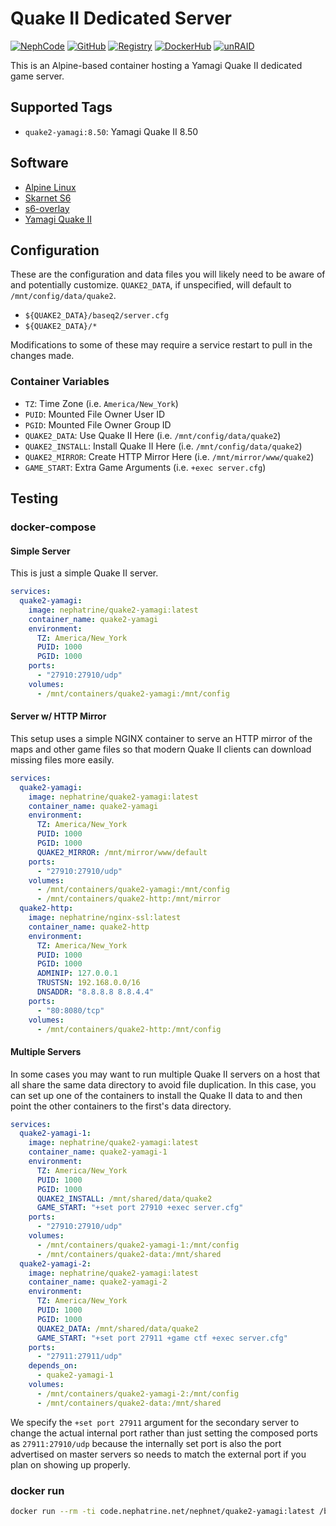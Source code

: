 <!--
SPDX-FileCopyrightText: 2020-2025 Daniel Wolf <nephatrine@gmail.com>
SPDX-License-Identifier: ISC
-->

# Quake II Dedicated Server

[![NephCode](https://img.shields.io/static/v1?label=Git&message=NephCode&color=teal)](https://code.nephatrine.net/NephNET/docker-quake2-yamagi)
[![GitHub](https://img.shields.io/static/v1?label=Git&message=GitHub&color=teal)](https://github.com/nephatrine/docker-quake2-yamagi)
[![Registry](https://img.shields.io/static/v1?label=OCI&message=NephCode&color=blue)](https://code.nephatrine.net/NephNET/-/packages/container/quake2-yamagi/latest)
[![DockerHub](https://img.shields.io/static/v1?label=OCI&message=DockerHub&color=blue)](https://hub.docker.com/repository/docker/nephatrine/quake2-yamagi/general)
[![unRAID](https://img.shields.io/static/v1?label=unRAID&message=template&color=orange)](https://code.nephatrine.net/NephNET/unraid-containers)

This is an Alpine-based container hosting a Yamagi Quake II dedicated game
server.

## Supported Tags

- `quake2-yamagi:8.50`: Yamagi Quake II 8.50

## Software

- [Alpine Linux](https://alpinelinux.org/)
- [Skarnet S6](https://skarnet.org/software/s6/)
- [s6-overlay](https://github.com/just-containers/s6-overlay)
- [Yamagi Quake II](https://www.yamagi.org/quake2/)

## Configuration

These are the configuration and data files you will likely need to be aware of
and potentially customize. `QUAKE2_DATA`, if unspecified, will default to
`/mnt/config/data/quake2`.

- `${QUAKE2_DATA}/baseq2/server.cfg`
- `${QUAKE2_DATA}/*`

Modifications to some of these may require a service restart to pull in the
changes made.

### Container Variables

- `TZ`: Time Zone (i.e. `America/New_York`)
- `PUID`: Mounted File Owner User ID
- `PGID`: Mounted File Owner Group ID
- `QUAKE2_DATA`: Use Quake II Here (i.e. `/mnt/config/data/quake2`)
- `QUAKE2_INSTALL`: Install Quake II Here (i.e. `/mnt/config/data/quake2`)
- `QUAKE2_MIRROR`: Create HTTP Mirror Here (i.e. `/mnt/mirror/www/quake2`)
- `GAME_START`: Extra Game Arguments (i.e. `+exec server.cfg`)

## Testing

### docker-compose

#### Simple Server

This is just a simple Quake II server.

```yaml
services:
  quake2-yamagi:
    image: nephatrine/quake2-yamagi:latest
    container_name: quake2-yamagi
    environment:
      TZ: America/New_York
      PUID: 1000
      PGID: 1000
    ports:
      - "27910:27910/udp"
    volumes:
      - /mnt/containers/quake2-yamagi:/mnt/config
```

#### Server w/ HTTP Mirror

This setup uses a simple NGINX container to serve an HTTP mirror of the maps and
other game files so that modern Quake II clients can download missing files more
easily.

```yaml
services:
  quake2-yamagi:
    image: nephatrine/quake2-yamagi:latest
    container_name: quake2-yamagi
    environment:
      TZ: America/New_York
      PUID: 1000
      PGID: 1000
      QUAKE2_MIRROR: /mnt/mirror/www/default
    ports:
      - "27910:27910/udp"
    volumes:
      - /mnt/containers/quake2-yamagi:/mnt/config
      - /mnt/containers/quake2-http:/mnt/mirror
  quake2-http:
    image: nephatrine/nginx-ssl:latest
    container_name: quake2-http
    environment:
      TZ: America/New_York
      PUID: 1000
      PGID: 1000
      ADMINIP: 127.0.0.1
      TRUSTSN: 192.168.0.0/16
      DNSADDR: "8.8.8.8 8.8.4.4"
    ports:
      - "80:8080/tcp"
    volumes:
      - /mnt/containers/quake2-http:/mnt/config
```

#### Multiple Servers

In some cases you may want to run multiple Quake II servers on a host that all
share the same data directory to avoid file duplication. In this case, you can
set up one of the containers to install the Quake II data to and then point the
other containers to the first's data directory.

```yaml
services:
  quake2-yamagi-1:
    image: nephatrine/quake2-yamagi:latest
    container_name: quake2-yamagi-1
    environment:
      TZ: America/New_York
      PUID: 1000
      PGID: 1000
      QUAKE2_INSTALL: /mnt/shared/data/quake2
      GAME_START: "+set port 27910 +exec server.cfg"
    ports:
      - "27910:27910/udp"
    volumes:
      - /mnt/containers/quake2-yamagi-1:/mnt/config
      - /mnt/containers/quake2-data:/mnt/shared
  quake2-yamagi-2:
    image: nephatrine/quake2-yamagi:latest
    container_name: quake2-yamagi-2
    environment:
      TZ: America/New_York
      PUID: 1000
      PGID: 1000
      QUAKE2_DATA: /mnt/shared/data/quake2
      GAME_START: "+set port 27911 +game ctf +exec server.cfg"
    ports:
      - "27911:27911/udp"
    depends_on:
      - quake2-yamagi-1
    volumes:
      - /mnt/containers/quake2-yamagi-2:/mnt/config
      - /mnt/containers/quake2-data:/mnt/shared
```

We specify the `+set port 27911` argument for the secondary server to change the
actual internal port rather than just setting the composed ports as
`27911:27910/udp` because the internally set port is also the port advertised on
master servers so needs to match the external port if you plan on showing up
properly.

### docker run

```bash
docker run --rm -ti code.nephatrine.net/nephnet/quake2-yamagi:latest /bin/bash
```
